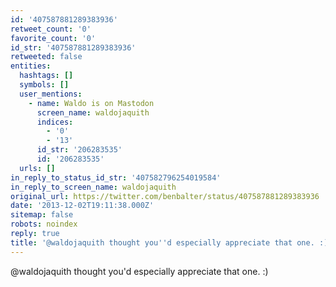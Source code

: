 ```yaml
---
id: '407587881289383936'
retweet_count: '0'
favorite_count: '0'
id_str: '407587881289383936'
retweeted: false
entities:
  hashtags: []
  symbols: []
  user_mentions:
    - name: Waldo is on Mastodon
      screen_name: waldojaquith
      indices:
        - '0'
        - '13'
      id_str: '206283535'
      id: '206283535'
  urls: []
in_reply_to_status_id_str: '407582796254019584'
in_reply_to_screen_name: waldojaquith
original_url: https://twitter.com/benbalter/status/407587881289383936
date: '2013-12-02T19:11:38.000Z'
sitemap: false
robots: noindex
reply: true
title: '@waldojaquith thought you''d especially appreciate that one. :)'
---
```


@waldojaquith thought you'd especially appreciate that one. :)